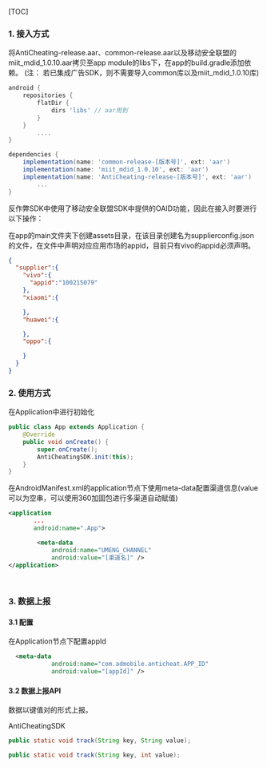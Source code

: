 [TOC]
### 1. 接入方式

将AntiCheating-release.aar、common-release.aar以及移动安全联盟的miit_mdid_1.0.10.aar拷贝至app module的libs下，在app的build.gradle添加依赖。
(注： 若已集成广告SDK，则不需要导入common库以及miit_mdid_1.0.10库)
```groovy
android {
    repositories {
        flatDir {
            dirs 'libs' // aar用到
        }
    }
		....
}

dependencies {
    implementation(name: 'common-release-[版本号]', ext: 'aar')
    implementation(name: 'miit_mdid_1.0.10', ext: 'aar')
    implementation(name: 'AntiCheating-release-[版本号]', ext: 'aar')
 		...
}
```

反作弊SDK中使用了移动安全联盟SDK中提供的OAID功能，因此在接入时要进行以下操作：

在app的main文件夹下创建assets目录，在该目录创建名为supplierconfig.json的文件，在文件中声明对应应用市场的appid，目前只有vivo的appid必须声明。

```json
{
  "supplier":{
    "vivo":{
      "appid":"100215079"
    },
    "xiaomi":{

    },
    "huawei":{

    },
    "oppo":{

    }
  }
}
```

### 2. 使用方式

在Application中进行初始化

```java
public class App extends Application {
    @Override
    public void onCreate() {
        super.onCreate();
        AntiCheatingSDK.init(this);
    }
}
```

在AndroidManifest.xml的application节点下使用meta-data配置渠道信息(value可以为空串，可以使用360加固包进行多渠道自动赋值)

```xml
<application
       ...
       android:name=".App">

  		<meta-data
            android:name="UMENG_CHANNEL"
            android:value="[渠道名]" />
</application>

              
```

### 3. 数据上报
#### 3.1 配置

在Application节点下配置appId

```xml
  <meta-data
            android:name="com.admobile.anticheat.APP_ID"
            android:value="[appId]" />
```

#### 3.2 数据上报API

数据以键值对的形式上报。

AntiCheatingSDK

```java
public static void track(String key, String value);

public static void track(String key, int value);
```





